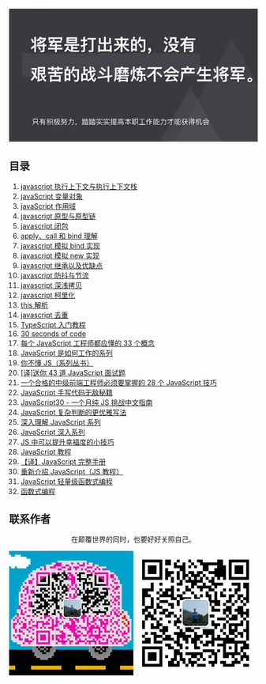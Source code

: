 ![image](./img/timg.jpg)
<br>

## 目录

1. [javascript 执行上下文与执行上下文栈](https://github.com/ftTony/blog/issues/22)
1. [javaScript 变量对象](https://github.com/mqyqingfeng/Blog/issues/5)
1. [javaScript 作用域](https://juejin.im/post/5c3b7133e51d45520a76862c)
1. [javascript 原型与原型链](https://github.com/ftTony/blog/issues/15)
1. [javascript 闭包](https://github.com/ftTony/blog/issues/16)
1. [apply、call 和 bind 理解](https://github.com/ftTony/blog/issues/14)
1. [javascript 模拟 bind 实现](https://github.com/mqyqingfeng/Blog/issues/12)
1. [javascript 模拟 new 实现](https://github.com/mqyqingfeng/Blog/issues/13)
1. [javascript 继承以及优缺点](https://github.com/yygmind/blog/issues/7)
1. [javascript 防抖与节流](https://github.com/ftTony/blog/issues/13)
1. [javascript 深浅拷贝](https://github.com/ftTony/blog/issues/12)
1. [javascript 柯里化](https://github.com/mqyqingfeng/Blog/issues/42)
1. [this 解析](https://github.com/ftTony/blog/issues/6)
1. [javascript 去重](https://github.com/mqyqingfeng/Blog/issues/27)
1. [TypeScript 入门教程](https://github.com/xcatliu/typescript-tutorial)
1. [30 seconds of code](https://github.com/kujian/30-seconds-of-code)
1. [每个 JavaScript 工程师都应懂的 33 个概念](https://github.com/stephentian/33-js-concepts)
1. [JavaScript 是如何工作的系列](https://github.com/qq449245884/xiaozhi)
1. [你不懂 JS（系列丛书）](https://github.com/getify/You-Dont-Know-JS/tree/1ed-zh-CN)
1. [[译]送你 43 道 JavaScript 面试题](https://github.com/lydiahallie/javascript-questions/blob/master/README-zh_CN.md)
1. [一个合格的中级前端工程师必须要掌握的 28 个 JavaScript 技巧](https://juejin.im/post/5cef46226fb9a07eaf2b7516)
1. [JavaScript 手写代码无敌秘籍](https://mp.weixin.qq.com/s/4uzNKQcKB5YJbtXF4NQyWg)
1. [JavaScript30 - 一个月纯 JS 挑战中文指南](https://github.com/soyaine/JavaScript30)
1. [JavaScript 复杂判断的更优雅写法](https://juejin.im/post/5bdfef86e51d453bf8051bf8)
1. [深入理解 JavaScript 系列](https://www.cnblogs.com/TomXu/archive/2011/12/15/2288411.html)
1. [JavaScript 深入系列](https://github.com/mqyqingfeng/Blog/issues/17)
1. [JS 中可以提升幸福度的小技巧](https://mp.weixin.qq.com/s/pu2NmyWCQM7oN8H_WRKheA)
1. [JavaScript 教程](https://wangdoc.com/javascript/)
1. [【译】JavaScript 完整手册](https://juejin.im/post/5bff57fee51d45021a167991)
1. [重新介绍 JavaScript（JS 教程）](https://developer.mozilla.org/zh-CN/docs/Web/JavaScript/A_re-introduction_to_JavaScript)
1. [JavaScript 轻量级函数式编程](https://wizardforcel.gitbooks.io/functional-light-js/content/)
1. [函数式编程](https://llh911001.gitbooks.io/mostly-adequate-guide-chinese/content/)

## 联系作者

<div align="center">
    <p>
        在颠覆世界的同时，也要好好关照自己。
    </p>
    <img src="./img/contact.png" />
</div>

